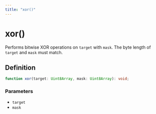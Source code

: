 ```yaml
---
title: "xor()"
---
```


# xor()

Performs bitwise XOR operations on `target` with `mask`. The byte length of `target` and `mask` must match.

## Definition

```ts
function xor(target: Uint8Array, mask: Uint8Array): void;
```

### Parameters

- `target`
- `mask`
